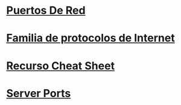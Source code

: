 # [Puertos De Red](https://es.wikipedia.org/wiki/Anexo:Puertos_de_red)
# [Familia de protocolos de Internet](https://es.wikipedia.org/wiki/Familia_de_protocolos_de_internet)
# [Recurso Cheat Sheet]('https://www.lawebdelprogramador.com/foros/Windows-10/1534964-solucionado-Como-saber-que-puertos-estan-abiertos-y-que-aplicacion-los-esta-utilizando.html)
# [Server Ports](https://web.mit.edu/rhel-doc/4/RH-DOCS/rhel-sg-es-4/s1-server-ports.html)

